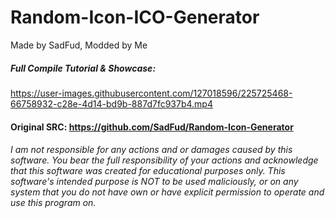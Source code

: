 # Random-Icon-ICO-Generator
Made by SadFud, Modded by Me

##### Full Compile Tutorial & Showcase:  
https://user-images.githubusercontent.com/127018596/225725468-66758932-c28e-4d14-bd9b-887d7fc937b4.mp4

#### Original SRC: https://github.com/SadFud/Random-Icon-Generator

###### I am not responsible for any actions and or damages caused by this software. You bear the full responsibility of your actions and acknowledge that this software was created for educational purposes only. This software's intended purpose is NOT to be used maliciously, or on any system that you do not have own or have explicit permission to operate and use this program on.
